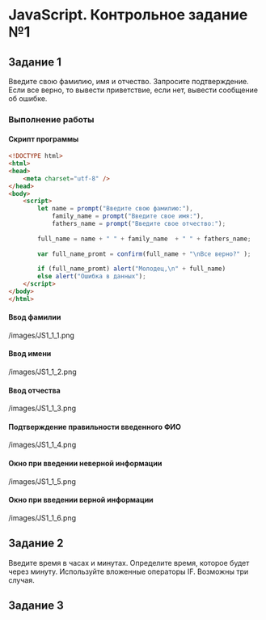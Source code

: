 # JavaScript. Контрольное задание №1
## Задание 1
Введите свою фамилию, имя и отчество. Запросите подтверждение. Если все верно, то вывести приветствие, если нет, вывести сообщение об ошибке.
### Выполнение работы
#### Скрипт программы
``` html
<!DOCTYPE html>
<html>
<head>
    <meta charset="utf-8" />
</head>
<body>
    <script>
        let name = prompt("Введите свою фамилию:"),
            family_name = prompt("Введите свое имя:"),
            fathers_name = prompt("Введите свое отчество:");
        
        full_name = name + " " + family_name  + " " + fathers_name;
 
        var full_name_promt = confirm(full_name + "\nВсе верно?" );
        
        if (full_name_promt) alert("Молодец,\n" + full_name)
        else alert("Ошибка в данных");
    </script>
</body>
</html>
```

#### Ввод фамилии
/images/JS1_1_1.png

#### Ввод имени
/images/JS1_1_2.png

#### Ввод отчества
/images/JS1_1_3.png

#### Подтверждение правильности введенного ФИО
/images/JS1_1_4.png

#### Окно при введении неверной информации 
/images/JS1_1_5.png

#### Окно при введении верной информации 
/images/JS1_1_6.png

## Задание 2
Введите время в часах и минутах. Определите время, которое будет через минуту. Используйте вложенные операторы IF. Возможны три случая.
## Задание 3